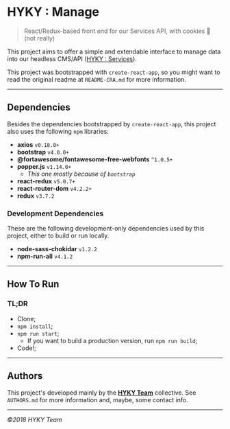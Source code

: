 HYKY : Manage
=============

> React/Redux-based front end for our Services API, with cookies :cookie: (not really)

This project aims to offer a simple and extendable interface to manage data into our headless CMS/API ([HYKY : Services][0]).

This project was bootstrapped with `create-react-app`, so you might want to read the original readme at `README-CRA.md` for more information.

-----

## Dependencies

Besides the dependencies bootstrapped by `create-react-app`, this project also uses the following `npm` libraries:

- **axios** `v0.18.0+`
- **bootstrap** `v4.0.0+`
- **@fortawesome/fontawesome-free-webfonts** `^1.0.5+`
- **popper.js** `v1.14.0+`
  - _This one mostly because of `bootstrap`_
- **react-redux** `v5.0.7+`
- **react-router-dom** `v4.2.2+`
- **redux** `v3.7.2`

### Development Dependencies

These are the following development-only dependencies used by this project, either to build or run locally.

- **node-sass-chokidar** `v1.2.2`
- **npm-run-all** `v4.1.2`

-----

## How To Run

### TL;DR
- Clone;
- `npm install`;
- `npm run start`;
  - If you want to build a production version, run `npm run build`;
- Code!;

-----

## Authors

This project's developed mainly by the **[HYKY Team][hyky]** collective. See `AUTHORS.md` for more information and, maybe, some contact info.

-----

_©2018 HYKY Team_

[0]: https://github.com/HYKY/hyky-services
[hyky]: https://hyky.games


